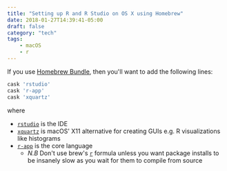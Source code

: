 ```yaml
---
title: "Setting up R and R Studio on OS X using Homebrew"
date: 2018-01-27T14:39:41-05:00
draft: false
category: "tech"
tags:
    - macOS
    - r
---
```


If you use [Homebrew Bundle](https://github.com/Homebrew/homebrew-bundle), then you'll want to add the following lines:

```rb
cask 'rstudio'
cask 'r-app'
cask 'xquartz'
```

where

- [`rstudio`](https://www.rstudio.com) is the IDE
- [`xquartz`](https://en.wikipedia.org/wiki/XQuartz) is macOS' X11 alternative for creating GUIs e.g. R visualizations like histograms
- [`r-app`](https://github.com/caskroom/homebrew-cask/blob/master/Casks/r-app.rb) is the core language
  - *N.B* Don't use brew's [`r`](https://github.com/Homebrew/homebrew-core/blob/master/Formula/r.rb) formula unless you want package installs to be insanely slow as you wait for them to compile from source
